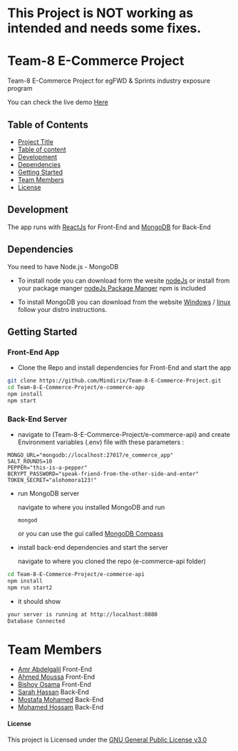 # This Project is NOT working as intended and needs some fixes.

# Team-8 E-Commerce Project
Team-8 E-Commerce Project for egFWD & Sprints industry exposure program

You can check the live demo [Here](https://sprints-ecommerce-project.netlify.app/)

## Table of Contents

* [Project Title](#Team-8-E-Commerce-Project)
* [Table of content](#table-of-contents)
* [Development](#development)
* [Dependencies](#dependencies)
* [Getting Started](#getting-started)
* [Team Members](#team-members)
* [License](#License)

## Development

The app runs with [ReactJs](https://reactjs.org/) for Front-End and [MongoDB](https://www.mongodb.com/) for Back-End

## Dependencies

You need to have Node.js - MongoDB

* To install node you can download form the wesite [nodeJs](https://nodejs.org/en/) or install from your package manger [nodeJs Package Manger](https://nodejs.org/en/download/package-manager/) npm is included

* To install MongoDB you can download from the website [Windows](https://www.mongodb.com/docs/manual/tutorial/install-mongodb-on-windows/) / [linux](https://www.mongodb.com/docs/manual/installation/) follow your distro instructions.

## Getting Started

### Front-End App

* Clone the Repo and install dependencies for Front-End and start the app

```bash
git clone https://github.com/Mindirix/Team-8-E-Commerce-Project.git
cd Team-8-E-Commerce-Project/e-commerce-app
npm install
npm start
```
### Back-End Server

* navigate to (Team-8-E-Commerce-Project/e-commerce-api)  and create Environment variables (.env) file with these parameters :

```
MONGO_URL="mongodb://localhost:27017/e_commerce_app"
SALT_ROUNDS=10
PEPPER="this-is-a-pepper"
BCRYPT_PASSWORD="speak-friend-from-the-other-side-and-enter"
TOKEN_SECRET="alohomora123!"
```

* run MongoDB server

    navigate to where you installed MongoDB and run

    ```
    mongod
    ```
    or you can use the gui called [MongoDB Compass](https://www.mongodb.com/products/compass)


* install back-end dependencies and start the server

    navigate to where you cloned the repo (e-commerce-api folder)

```bash
cd Team-8-E-Commerce-Project/e-commerce-api
npm install
npm run start2 
```
* it should show

```bash
your server is running at http://localhost:8080
Database Connected
```

# Team Members
* [Amr Abdelgalil](https://github.com/AmrAbdelgalil) Front-End
* [Ahmed Moussa](https://github.com/Mindirix) Front-End
* [Bishoy Osama](https://github.com/BishoyOsama96) Front-End
* [Sarah Hassan](https://github.com/sarahassan0) Back-End
* [Mostafa Mohamed](https://github.com/magic010) Back-End
* [Mohamed Hossam](https://github.com/MohamedHossam300) Back-End

#### License

This project is Licensed under the [GNU General Public License v3.0](https://github.com/Mindirix/Team-8-E-Commerce-Project/blob/main/LICENSE)
